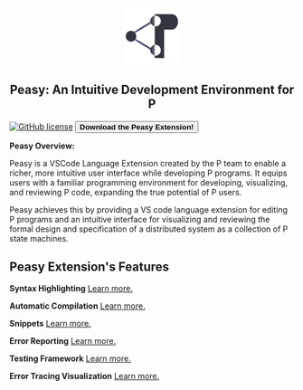 <style>
  .md-typeset h1,
  .md-content__button {
    display: none;
  }
  
</style>

<div align="center">

  <img src="images/p-icon.png" width="20%">
  <h2>Peasy: An Intuitive Development Environment for P</h2>

</div>

[![GitHub license](https://img.shields.io/badge/license-MIT-blue.svg)](https://raw.githubusercontent.com/p-org/peasy-ide-vscode/main/LICENSE)
<a href="vscode:extension/PLanguage.p-extension">
<button id="hover" style="font-weight:bold;" class="button1 block1"> Download the Peasy Extension! </button>
</a>

**Peasy Overview:**

Peasy is a VSCode Language Extension created by the P team to enable a richer, more intuitive user interface while developing P programs. It equips users with a familiar programming environment for developing, visualizing, and reviewing P code, expanding the true potential of P users.

Peasy achieves this by providing a VS code language extension for editing P programs and an intuitive interface for visualizing and reviewing the formal design and specification of a distributed system as a collection of P state machines.

<div align="left">
  <h2>Peasy Extension's Features</h2>
</div>

**Syntax Highlighting**
[Learn more.](./features/syntax_highlighting.md)

**Automatic Compilation**
[Learn more.](./features/compilation/basic.md)

**Snippets**
[Learn more.](./features/snippets.md)

**Error Reporting**
[Learn more.](./features/compilation/error_reporting.md)

**Testing Framework**
[Learn more.](./features/testing.md)

**Error Tracing Visualization**
[Learn more.](./features/error_tracing.md)
